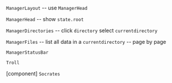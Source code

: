 `ManagerLayout` -- use `ManagerHead`

`ManagerHead` -- show `state.root`

`ManagerDirectories` -- click `directory` select `currentdirectory`

`ManagerFiles` -- list all data in a `currentdirectory` -- page by page

`ManagerStatusBar`

`Troll`

[component] `Socrates`
